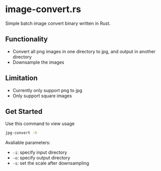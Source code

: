 # image-convert.rs

Simple batch image convert binary written in Rust.

## Functionality

- Convert all png images in one directory to jpg, and output in another directory
- Downsample the images

## Limitation

- Currently only support png to jpg
- Only support square images

## Get Started

Use this command to view usage

```bash
jpg-convert -h
```

Avaliable parameters:

- `-i`: specify input directory
- `-o`: specify output directory
- `-s`: set the scale after downsampling
